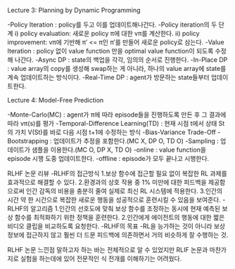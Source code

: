 Lecture 3: Planning by Dynamic Programming

-Policy Iteration
: policy를 두고 이를 업데이트해나간다.
-Policy iteration의 두 단계
i) policy evaluation: 새로운 policy π에 대한 vπ를 계산한다.
ii) policy improvement: vπ에 기반해 π′ <= π인 π′를 만들어 새로운 policy로 삼는다.
-Value Iteration
: policy 없이 value function 만을 optimal value function이 되도록 수정해 나간다.
-Async DP
: state의 백업을 각각, 임의의 순서로 진행한다.
-In-Place DP
: value array의 copy를 생성해 swap하는 게 아니라, 하나의 value array에 state를 계속 업데이트하는 방식이다.
-Real-Time DP
: agent가 방문하는 state들부터 업데이트한다.

Lecture 4: Model-Free Prediction

-Monte-Carlo(MC)
: agent가 π에 따라 episode들을 진행하도록 만든 후 그 결과에 따라 vπ​(s)를 평가
-Temporal-Difference Learning(TD)
: 현재 시점 t에서 상태 St​의 가치 V(St​)를 바로 다음 시점 t+1에 수정하는 방식
-Bias-Variance Trade-Off
-Bootstrapping
: 업데이트가 추정을 포함한다.(MC X, DP O, TD O)
-Sampling
: 업데이트가 샘플을 이용한다.(MC O, DP X, TD O)
-online
: value function을 episode 시행 도중 업데이트한다.
-offline
: episode가 모두 끝나고 시행한다.

RLHF 논문 리뷰
-RLHF의 접근방식
1.보상 함수에 접근할 필요 없이 복잡한 RL 과제를 효과적으로 해결할 수 있다.
2.환경과의 상호 작용 중 1% 미만에 대한 피드백을 제공함으로써 인간 감독의 비용을 충분히 줄여 실제로 최신 RL 시스템에 적용한다.
3.인간의 시간 약 한 시간으로 복잡한 새로운 행동을 성공적으로 훈련시킬 수 있음을 보여준다.
-RLHF의 알고리즘 
1.인간의 선호도에 맞춰 보상 함수를 조정하는 동시에 현재 예측된 보상 함수를 최적화하기 위한 정책을 훈련한다.
2.인간에게 에이전트의 행동에 대한 짧은 비디오 클립을 비교하도록 요청한다.
-RLHF의 목표
-RL을 능가하는 것이 아니라 보상 정보에 접근하지 않고 훨씬 더 드문 피드백에 의존하면서 거의 비슷하게 잘 수행하는 것.

RLHF 논문 느낀점
말하고자 하는 바는 전체적으로 알 수 있었지만 RLIF 논문과 마찬가지로 실험을 하는데에 있어 전문적인 식 전개를 이해하기는 어려웠다.
